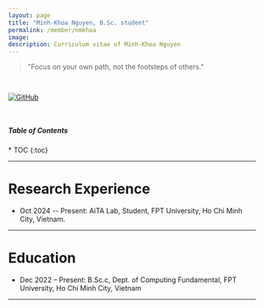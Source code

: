 ```yaml
---
layout: page
title: "Minh-Khoa Nguyen, B.Sc. student"
permalink: /member/nmkhoa
image: 
description: Curriculum vitae of Minh-Khoa Nguyen
---
```


> "Focus on your own path, not the footsteps of others."


<br>

[![GitHub](https://img.shields.io/badge/GitHub-181717?style=flat-square&logo=GitHub&logoColor=white)](https://github.com/Purin1410)

<br>

<h5>Table of Contents</h5>
* TOC
{:toc}

***

Research Experience
============
* Oct 2024 -- Present: AiTA Lab, Student, FPT University, Ho Chi Minh City, Vietnam.

***

Education
============
* Dec 2022 – Present: B.Sc.c, Dept. of Computing Fundamental, FPT University, Ho Chi Minh City, Vietnam

***



